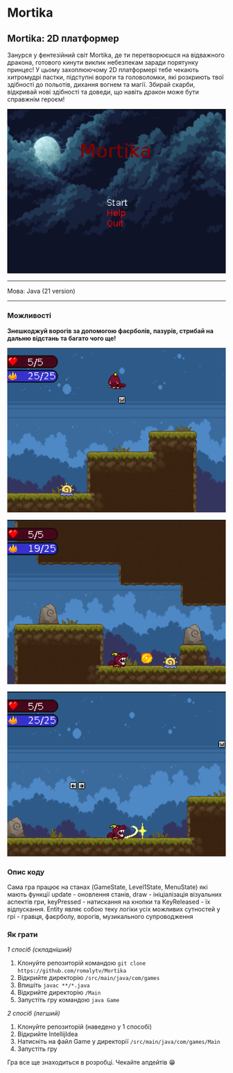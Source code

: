 # Mortika

## Mortika: 2D платформер

Занурся у фентезійний світ Mortika, де ти перетворюєшся на відважного дракона, готового кинути виклик небезпекам заради порятунку принцес! У цьому захоплюючому 2D платформері тебе чекають хитромудрі пастки, підступні вороги та головоломки, які розкриють твої здібності до польотів, дихання вогнем та магії. Збирай скарби, відкривай нові здібності та доведи, що навіть дракон може бути справжнім героєм!

![Main menu](screenshots/mainmenu.png)

---

Мова: Java (21 version)

---

### Можливості

**Знешкоджуй ворогів за допомогою фаєрболів, пазурів, стрибай на дальню відстань та багато чого ще!**

![Літай!](screenshots/game1.png)

![Кастуй фаєрбол!](screenshots/game2.png)

![Знешкоджуй пазурями!](screenshots/game3.png)

### Опис коду

Сама гра працює на станах (GameState, Level1State, MenuState) які мають функції update - оновлення станів, draw - ініціалізація візуальних аспектів гри, keyPressed - натискання на кнопки та KeyReleased - їх відпускання.
Entity являє собою теку логіки усіх можливих сутностей у грі - гравця, фаєрболу, ворогів, музикального супроводження

### Як грати

_1 спосіб (складніший)_

1. Клонуйте репозиторій командою `git clone https://github.com/romalytv/Mortika`
2. Відкрийте директорію `/src/main/java/com/games`
3. Впишіть `javac **/*.java`
4. Відкрийте директорію `/Main`
5. Запустіть гру командою `java Game`

_2 спосіб (легший)_

1. Клонуйте репозиторій (наведено у 1 способі)
2. Відкрийте IntellijIdea
3. Натисніть на файл Game у директорії `/src/main/java/com/games/Main`
4. Запустіть гру

Гра все ще знаходиться в розробці. Чекайте апдейтів 😁